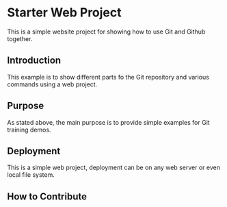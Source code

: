# Starter Web Project

This is a simple website project for showing how to use Git and Github together.

## Introduction

This example is to show different parts fo the Git repository and various commands using a web project.

## Purpose

As stated above, the main purpose is to provide simple examples for Git training demos.

## Deployment

This is a simple web project, deployment can be on any web server or even local file system.

## How to Contribute